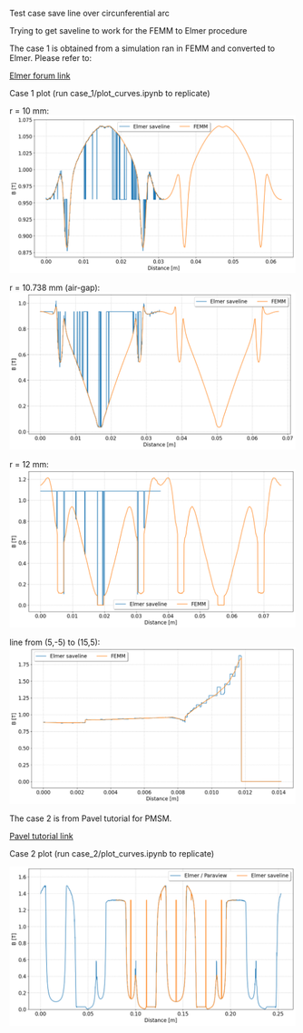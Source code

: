 Test case save line over circunferential arc
  
Trying to get saveline to work for the FEMM to Elmer procedure

The case 1 is obtained from a simulation ran in FEMM and converted to Elmer. Please refer to:

[Elmer forum link](https://www.elmerfem.org/forum/viewtopic.php?t=8094)

Case 1 plot (run case_1/plot_curves.ipynb to replicate)

r = 10 mm:
![image](Figures/Fig_case1_r10.png)  

r = 10.738 mm (air-gap):
![image](Figures/Fig_case1_rag.png)  

r = 12 mm:
![image](Figures/Fig_case1_r12.png)  

line from (5,-5) to (15,5):
![image](Figures/Fig_case1_line.png)  


The case 2 is from Pavel tutorial for PMSM.

[Pavel tutorial link](https://www.researchgate.net/publication/275890336_FEM_Modeling_of_PMSMs_Using_Elmer)

Case 2 plot (run case_2/plot_curves.ipynb to replicate)
  
![image](Figures/Fig_case2_rag.png) 



  
  




